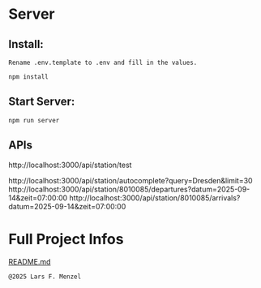 # Server

## Install:
`Rename .env.template to .env and fill in the values.`

`npm install`

## Start Server:
`npm run server`

## APIs
http://localhost:3000/api/station/test

http://localhost:3000/api/station/autocomplete?query=Dresden&limit=30
http://localhost:3000/api/station/8010085/departures?datum=2025-09-14&zeit=07:00:00
http://localhost:3000/api/station/8010085/arrivals?datum=2025-09-14&zeit=07:00:00

# Full Project Infos
[README.md](../README.md)

`@2025 Lars F. Menzel`

